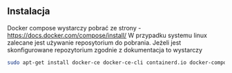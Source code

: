 ## Instalacja
Docker compose wystarczy pobrać ze strony - https://docs.docker.com/compose/install/ 
W przypadku systemu linux zalecane jest używanie reposytorium do pobrania. Jeżeli jest skonfigurowane repozytorium zgodnie z dokumentacja to wystarczy

```bash
sudo apt-get install docker-ce docker-ce-cli containerd.io docker-compose-plugin
```
